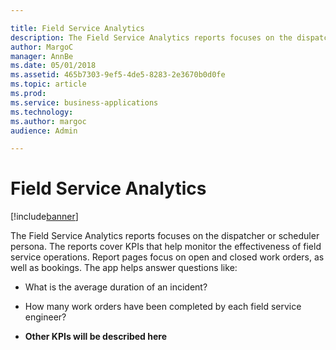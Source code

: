 ```yaml
---

title: Field Service Analytics
description: The Field Service Analytics reports focuses on the dispatcher or scheduler persona.
author: MargoC
manager: AnnBe
ms.date: 05/01/2018
ms.assetid: 465b7303-9ef5-4de5-8283-2e3670b0d0fe
ms.topic: article
ms.prod: 
ms.service: business-applications
ms.technology: 
ms.author: margoc
audience: Admin

---
```

#  Field Service Analytics


[!include[banner](../../../includes/banner.md)]

The Field Service Analytics reports focuses on the dispatcher or scheduler
persona. The reports cover KPIs that help monitor the effectiveness of field
service operations. Report pages focus on open and closed work orders, as well
as bookings. The app helps answer questions like:

-   What is the average duration of an incident?

-   How many work orders have been completed by each field service engineer?

-   **Other KPIs will be described here**
